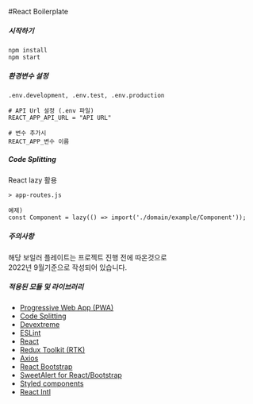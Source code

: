 #React Boilerplate

##### 시작하기
```
npm install
npm start
```

##### 환경변수 설정
```
.env.development, .env.test, .env.production

# API Url 설정 (.env 파일)
REACT_APP_API_URL = "API URL"

# 변수 추가시 
REACT_APP_변수 이름
```

##### Code Splitting
React lazy 활용
```
> app-routes.js

예제)
const Component = lazy(() => import('./domain/example/Component'));
```

##### 주의사항
해당 보일러 플레이트는 프로젝트 진행 전에 따온것으로  
2022년 9월기준으로 작성되어 있습니다.


##### 적용된 모듈 및 라이브러리
- [Progressive Web App (PWA)](https://developer.mozilla.org/en-US/docs/Web/Progressive_web_apps)
- [Code Splitting](https://reactjs.org/docs/code-splitting.html)
- [Devextreme](https://js.devexpress.com/Documentation/Guide/React_Components/DevExtreme_React_Components/)
- [ESLint](https://eslint.org/)
- [React](https://reactjs.org/)
- [Redux Toolkit (RTK)](https://redux-toolkit.js.org/)
- [Axios](https://github.com/axios/axios)
- [React Bootstrap](https://react-bootstrap.github.io/)
- [SweetAlert for React/Bootstrap](http://djorg83.github.io/react-bootstrap-sweetalert/)
- [Styled components](https://github.com/styled-components/styled-components)
- [React Intl](https://github.com/formatjs/formatjs)
